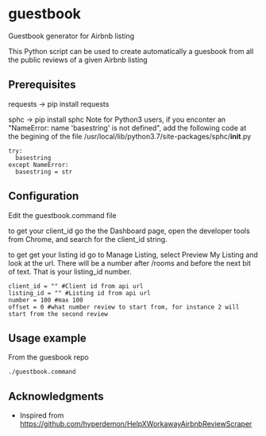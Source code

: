# guestbook
Guestbook generator for Airbnb listing

This Python script can be used to create automatically a guesbook from all the public reviews of a given Airbnb listing


## Prerequisites


requests -> pip install requests

sphc -> pip install sphc 
Note for Python3 users, if you enconter an "NameError: name 'basestring' is not defined", add the following code at the begining of the file /usr/local/lib/python3.7/site-packages/sphc/__init__.py

```
try:
  basestring
except NameError:
  basestring = str
```


## Configuration

Edit the guestbook.command file

to get your client_id go the the Dashboard page, open the developer tools from Chrome, and search for the client_id string.

to get get your listing id go to Manage Listing, select Preview My Listing and look at the url. There will be a number after /rooms and before the next bit of text. That is your listing_id number.

```
client_id = "" #Client id from api url
listing_id = "" #Listing id from api url
number = 100 #max 100
offset = 0 #what number review to start from, for instance 2 will start from the second review
```

## Usage example

From the guesbook repo
```
./guestbook.command
```

## Acknowledgments

* Inspired from https://github.com/hyperdemon/HelpXWorkawayAirbnbReviewScraper

